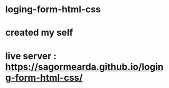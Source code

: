 # loging-form-html-css
# created my self
# live server :  https://sagormearda.github.io/loging-form-html-css/
